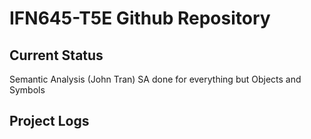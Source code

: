 # IFN645-T5E Github Repository

## Current Status
Semantic Analysis (John Tran)
SA done for everything but Objects and Symbols

## Project Logs
